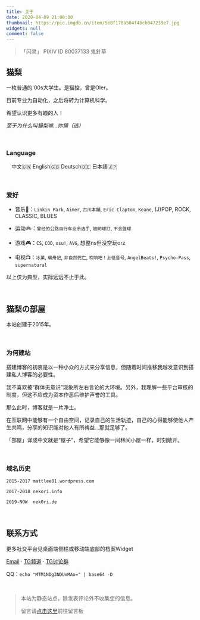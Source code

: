 ```yaml
---
title: 关于
date: 2020-04-09 21:00:00
thumbnail: https://pic.imgdb.cn/item/5e8f178a504f4bcb047239e7.jpg
widgets: null
comment: false
---
```


> 「闪灵」 PIXIV ID 80037133 鬼針草

## 猫梨

一枚普通的'00s大学生。是猫控，曾是OIer。

目前专业为自动化，之后将转为计算机科学。

希望认识更多有趣的人！

*至于为什么叫猫梨嘛...你猜（逃）*

</br>

### Language

&emsp;中文🇨🇳 English🇬🇧 Deutsch🇩🇪 日本語🇯🇵

</br>

### 爱好

+ 音乐🎵：`Linkin Park`, `Aimer`, `古川本舗`, `Eric Clapton`, `Keane`, (J)POP, ROCK, CLASSIC, BLUES

+ 运动🚲：`曾经的公路自行车业余选手`, `被网球打`, `不会篮球`

+ 游戏🎮：`CS`, `COD`, `osu!`, `AVG`, 想整ns但没空玩orz

+ 电视📺：`冰菓`, `编舟记`, `非自然死亡`, `吹响吧！上低音号`, `AngelBeats!`, `Psycho-Pass`, `supernatural`

以上仅为典型，实际远远不止于此。

</br>

## 猫梨の部屋

本站创建于2015年。

</br>

### 为何建站

搭建博客的初衷是以一种小众的方式来分享信息，但随着时间推移我越发意识到搭建私人博客的必要性。

我不喜欢被“群体无意识”现象所左右言论的大环境。另外，我理解一些平台审核的制度，但这不应成为资本作恶后维护声誉的工具。

那么此时，博客就是一片净土。

在互联网中能够有一个自由空间，记录自己的生活轨迹，自己的心得能够使他人产生共鸣，分享的知识能对他人有所裨益...那就足够了。

「部屋」译成中文就是“屋子”，希望它能够像一间林间小屋一样，时刻敞开。

</br>

### 域名历史

    2015-2017 mattlee01.wordpress.com

    2017-2018 nekori.info

    2019-NOW  nek0ri.de

</br>

## 联系方式

更多社交平台见桌面端侧栏或移动端底部的档案Widget

[Email](nek0ri@outlook.com) · [TG频道](https://t.me/Radiori) · [TG讨论群](https://t.me/nek0ri_ne)

QQ：`echo "MTM1NDg3NDUxMAo=" | base64 -D`

</br>

> 本站为静态站点，除发表评论外不收集您的信息。
>
> 留言请[点击这里](/2018/12/31/留言板/)前往留言板